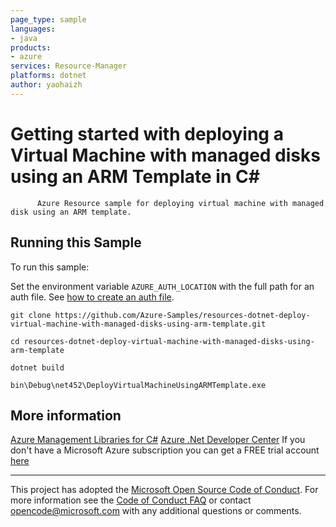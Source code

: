 ```yaml
---
page_type: sample
languages:
- java
products:
- azure
services: Resource-Manager
platforms: dotnet
author: yaohaizh
---
```


# Getting started with deploying a Virtual Machine with managed disks using an ARM Template in C# #

          Azure Resource sample for deploying virtual machine with managed disk using an ARM template.


## Running this Sample ##

To run this sample:

Set the environment variable `AZURE_AUTH_LOCATION` with the full path for an auth file. See [how to create an auth file](https://github.com/Azure/azure-libraries-for-net/blob/master/AUTH.md).

    git clone https://github.com/Azure-Samples/resources-dotnet-deploy-virtual-machine-with-managed-disks-using-arm-template.git

    cd resources-dotnet-deploy-virtual-machine-with-managed-disks-using-arm-template

    dotnet build

    bin\Debug\net452\DeployVirtualMachineUsingARMTemplate.exe

## More information ##

[Azure Management Libraries for C#](https://github.com/Azure/azure-sdk-for-net/tree/Fluent)
[Azure .Net Developer Center](https://azure.microsoft.com/en-us/develop/net/)
If you don't have a Microsoft Azure subscription you can get a FREE trial account [here](http://go.microsoft.com/fwlink/?LinkId=330212)

---

This project has adopted the [Microsoft Open Source Code of Conduct](https://opensource.microsoft.com/codeofconduct/). For more information see the [Code of Conduct FAQ](https://opensource.microsoft.com/codeofconduct/faq/) or contact [opencode@microsoft.com](mailto:opencode@microsoft.com) with any additional questions or comments.